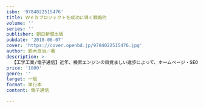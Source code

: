 ```yaml
---
isbn: '9784022515476'
title: Ｗｅｂプロジェクトを成功に導く戦略的
volume: ''
series: ''
publisher: 朝日新聞出版
pubdate: '2018-06-07'
cover: 'https://cover.openbd.jp/9784022515476.jpg'
author: 鈴木良治／著
description: >-
  【工学工業/電子通信】近年、検索エンジンの目覚ましい進歩によって、ホームページ・SEO対策業界は信頼を失い危機的状況にある。そんななか、WEB担当者が身につけておくべき本当のSEOとは何か──SEOの第一人者による成果重視の検索エンジン対策入門。
price: '1800'
genre: ''
target: 一般
format: 単行本
content: 電子通信

---
```


